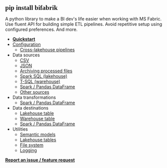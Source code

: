 <!--- The assembly line for your lakehouse -->

<span style="font-family:Consolas; font-size:1.5em;">__pip install bifabrik__</span>

A python library to make a BI dev's life easier when working with MS Fabric. Use fluent API for building simple ETL pipelines. Avoid repetitive setup using configured preferences. And more.

 - **[Quickstart](/tutorial/quickstart.md)**
 - [Configuration](/tutorial/configuration.md)
   - [Cross-lakehouse pipelines](/tutorial/cfg_storage.md)
 - Data sources
   - [CSV](/tutorial/src_csv.md)
   - [JSON](/tutorial/src_json.md)
   - [Archiving processed files](/tutorial/msc_files_archive.md)
   - [Spark SQL (lakehouse)](/tutorial/src_sql.md)
   - [T-SQL (warehouse)](/tutorial/src_warehouse_sql.md)
   - [Spark / Pandas DataFrame](/tutorial/src_spark_df.md)
   - [Other sources](/tutorial/src_other.md)
- Data transformations
   - [Spark / Pandas DataFrame](/tutorial/tsf_spark_df.md)
- Data destinations
   - [Lakehouse table](/tutorial/dst_table.md)
   - [Warehouse table](/tutorial/dst_warehouse_table.md)
   - [Spark / Pandas DataFrame](/tutorial/dst_spark_df.md)
- Utilities
   - [Semantic models](/tutorial/util_tmsl.md)
   - [Lakehouse tables](/tutorial/util_table.md)
   - [File system](/tutorial/util_fs.md)
   - [Logging](/tutorial/util_log.md)

**[Report an issue / feature request](https://github.com/rjankovic/bifabrik/issues)**  
